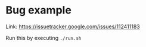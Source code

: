 # Bug example

Link: https://issuetracker.google.com/issues/112411183

Run this by executing `./run.sh`
